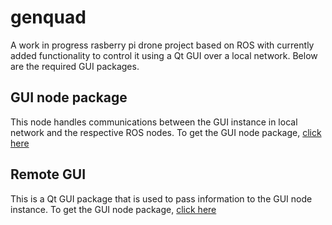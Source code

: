 # genquad

A work in progress rasberry pi drone project based on ROS with currently added functionality to control it using a Qt GUI over a local network. Below are the required GUI packages.

## GUI node package
This node handles communications between the GUI instance in local network and the respective ROS nodes. To get the GUI node package, [click here](https://github.com/plasticadmiral/gui_pkg)

 
## Remote GUI
This is a Qt GUI package that is used to pass information to the GUI node instance. To get the GUI node package, [click here](https://github.com/plasticadmiral/GUI-Base-Station-)
